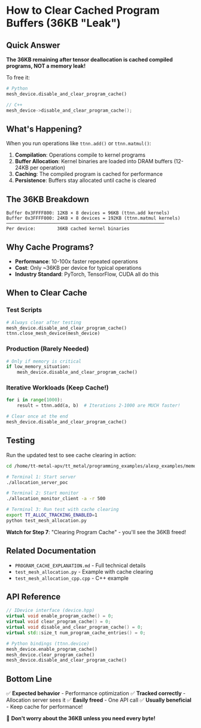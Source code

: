# How to Clear Cached Program Buffers (36KB "Leak")

## Quick Answer

**The 36KB remaining after tensor deallocation is cached compiled programs, NOT a memory leak!**

To free it:

```python
# Python
mesh_device.disable_and_clear_program_cache()
```

```cpp
// C++
mesh_device->disable_and_clear_program_cache();
```

## What's Happening?

When you run operations like `ttnn.add()` or `ttnn.matmul()`:

1. **Compilation**: Operations compile to kernel programs
2. **Buffer Allocation**: Kernel binaries are loaded into DRAM buffers (12-24KB per operation)
3. **Caching**: The compiled program is cached for performance
4. **Persistence**: Buffers stay allocated until cache is cleared

## The 36KB Breakdown

```
Buffer 0x3FFFF800: 12KB × 8 devices = 96KB (ttnn.add kernels)
Buffer 0x3FFFF000: 24KB × 8 devices = 192KB (ttnn.matmul kernels)
───────────────────────────────────────────────────────────
Per device:        36KB cached kernel binaries
```

## Why Cache Programs?

- **Performance**: 10-100x faster repeated operations
- **Cost**: Only ~36KB per device for typical operations
- **Industry Standard**: PyTorch, TensorFlow, CUDA all do this

## When to Clear Cache

### Test Scripts
```python
# Always clear after testing
mesh_device.disable_and_clear_program_cache()
ttnn.close_mesh_device(mesh_device)
```

### Production (Rarely Needed)
```python
# Only if memory is critical
if low_memory_situation:
    mesh_device.disable_and_clear_program_cache()
```

### Iterative Workloads (Keep Cache!)
```python
for i in range(1000):
    result = ttnn.add(a, b)  # Iterations 2-1000 are MUCH faster!

# Clear once at the end
mesh_device.disable_and_clear_program_cache()
```

## Testing

Run the updated test to see cache clearing in action:

```bash
cd /home/tt-metal-apv/tt_metal/programming_examples/alexp_examples/memory_utilization_monitor

# Terminal 1: Start server
./allocation_server_poc

# Terminal 2: Start monitor
./allocation_monitor_client -a -r 500

# Terminal 3: Run test with cache clearing
export TT_ALLOC_TRACKING_ENABLED=1
python test_mesh_allocation.py
```

**Watch for Step 7**: "Clearing Program Cache" - you'll see the 36KB freed!

## Related Documentation

- `PROGRAM_CACHE_EXPLANATION.md` - Full technical details
- `test_mesh_allocation.py` - Example with cache clearing
- `test_mesh_allocation_cpp.cpp` - C++ example

## API Reference

```cpp
// IDevice interface (device.hpp)
virtual void enable_program_cache() = 0;
virtual void clear_program_cache() = 0;
virtual void disable_and_clear_program_cache() = 0;
virtual std::size_t num_program_cache_entries() = 0;
```

```python
# Python bindings (ttnn.device)
mesh_device.enable_program_cache()
mesh_device.clear_program_cache()
mesh_device.disable_and_clear_program_cache()
```

## Bottom Line

✅ **Expected behavior** - Performance optimization
✅ **Tracked correctly** - Allocation server sees it
✅ **Easily freed** - One API call
✅ **Usually beneficial** - Keep cache for performance!

🚀 **Don't worry about the 36KB unless you need every byte!**
